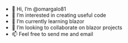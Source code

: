 - 👋 Hi, I’m @omargalo81
- 👀 I’m interested in creating useful code
- 🌱 I’m currently learning blazor
- 💞️ I’m looking to collaborate on blazor projects
- 📫 Feel free to send me and email

<!---
omargalo81/omargalo81 is a ✨ special ✨ repository because its `README.md` (this file) appears on your GitHub profile.
You can click the Preview link to take a look at your changes.
--->
